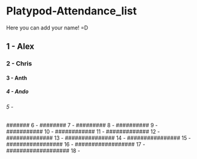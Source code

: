 # Platypod-Attendance_list
Here you can add your name! =D

## 1 - Alex
### 2 - Chris
#### 3 - Anth
##### 4 - Ando
###### 5 - 
####### 6 - 
######## 7 - 
######### 8 - 
########## 9 - 
########### 10 -
############ 11 -
############# 12 -
############## 13 -
############### 14 -
################ 15 -
################# 16 -
################## 17 - 
################### 18 -









